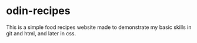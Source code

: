 # odin-recipes

This is a simple food recipes website made to demonstrate my basic skills in git and html, and later in css.
